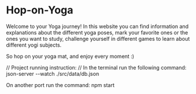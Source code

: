 # Hop-on-Yoga

Welcome to your Yoga journey!
In this website you can find information and explanations about the different yoga poses,
mark your favorite ones or the ones you want to study,
challenge yourself in different games to learn about different yogi subjects.

So hop on your yoga mat, and enjoy every moment :)

// Project running instruction: //
In the terminal run the following command:
json-server --watch ./src/data/db.json

On another port run the command:
npm start
